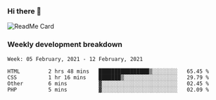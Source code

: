 ### Hi there 👋

<!--
**itzcy/itzcy** is a ✨ _special_ ✨ repository because its `README.md` (this file) appears on your GitHub profile.

Here are some ideas to get you started:

- 🔭 I’m currently working on ...
- 🌱 I’m currently learning ...
- 👯 I’m looking to collaborate on ...
- 🤔 I’m looking for help with ...
- 💬 Ask me about ...
- 📫 How to reach me: ...
- 😄 Pronouns: ...
- ⚡ Fun fact: ...
-->
![ReadMe Card](https://github-readme-stats.vercel.app/api?username=itzcy&show_icons=true&title_color=2d3198&icon_color=797cb8&text_color=24292e&bg_color=f6f8fa)

### Weekly development breakdown
<!--START_SECTION:waka-->
```text
Week: 05 February, 2021 - 12 February, 2021

HTML         2 hrs 48 mins   ████████████████▒░░░░░░░░   65.45 % 
CSS          1 hr 16 mins    ███████▒░░░░░░░░░░░░░░░░░   29.79 % 
Other        6 mins          ▓░░░░░░░░░░░░░░░░░░░░░░░░   02.45 % 
PHP          5 mins          ▓░░░░░░░░░░░░░░░░░░░░░░░░   02.09 % 
```
<!--END_SECTION:waka-->
